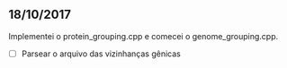 ## 18/10/2017

Implementei o protein_grouping.cpp e comecei o genome_grouping.cpp.

- [ ] Parsear o arquivo das vizinhanças gênicas 
